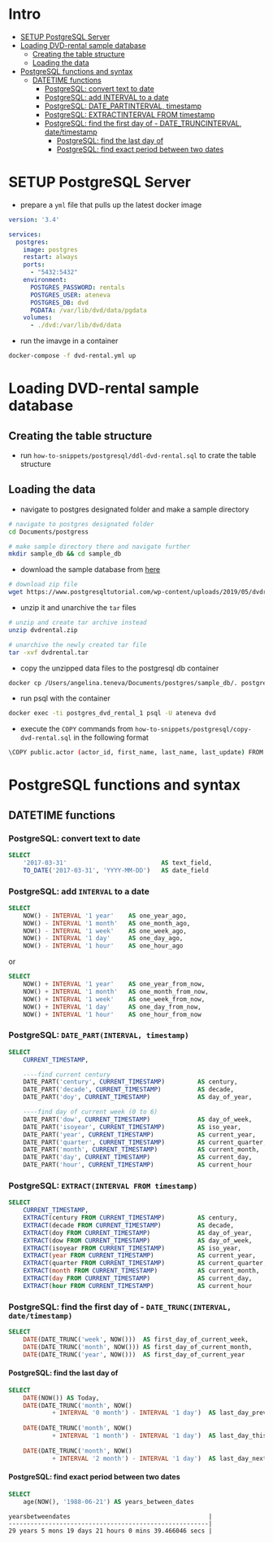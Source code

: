 
# Intro
<!-- TOC -->

- [SETUP PostgreSQL Server](#setup-postgresql-server)
- [Loading DVD-rental sample database](#loading-dvd-rental-sample-database)
    - [Creating the table structure](#creating-the-table-structure)
    - [Loading the data](#loading-the-data)
- [PostgreSQL functions and syntax](#postgresql-functions-and-syntax)
    - [DATETIME functions](#datetime-functions)
        - [PostgreSQL: convert text to date](#postgresql-convert-text-to-date)
        - [PostgreSQL: add INTERVAL to a date](#postgresql-add-interval-to-a-date)
        - [PostgreSQL: DATE_PARTINTERVAL, timestamp](#postgresql-date_partinterval-timestamp)
        - [PostgreSQL: EXTRACTINTERVAL FROM timestamp](#postgresql-extractinterval-from-timestamp)
        - [PostgreSQL: find the first day of - DATE_TRUNCINTERVAL, date/timestamp](#postgresql-find-the-first-day-of---date_truncinterval-datetimestamp)
            - [PostgreSQL: find the last day of](#postgresql-find-the-last-day-of)
            - [PostgreSQL: find exact period between two dates](#postgresql-find-exact-period-between-two-dates)

<!-- /TOC -->

# SETUP PostgreSQL Server

- prepare a `yml` file that pulls up the latest docker image

```yml
version: '3.4'

services:
  postgres:
    image: postgres
    restart: always
    ports: 
      - "5432:5432"
    environment:
      POSTGRES_PASSWORD: rentals
      POSTGRES_USER: ateneva
      POSTGRES_DB: dvd
      PGDATA: /var/lib/dvd/data/pgdata
    volumes: 
      - ./dvd:/var/lib/dvd/data
```

- run the imavge in a container

```bash
docker-compose -f dvd-rental.yml up
```

# Loading DVD-rental sample database

## Creating the table structure

- run `how-to-snippets/postgresql/ddl-dvd-rental.sql`  to crate the table structure

## Loading the data

- navigate to postgres designated folder and make a sample directory

```bash
# navigate to postgres designated folder
cd Documents/postgress

# make sample directory there and navigate further 
mkdir sample_db && cd sample_db
```

- download the sample database from [here](https://www.postgresqltutorial.com/wp-content/uploads/2019/05/dvdrental.zip)

```bash
# download zip file 
wget https://www.postgresqltutorial.com/wp-content/uploads/2019/05/dvdrental.zip
```

- unzip it and unarchive the `tar` files

```bash
# unzip and create tar archive instead
unzip dvdrental.zip

# unarchive the newly created tar file
tar -xvf dvdrental.tar
```

- copy the unzipped data files to the postgresql db container

```bash
docker cp /Users/angelina.teneva/Documents/postgres/sample_db/. postgres_dvd_rental_1/:/home/
```

- run psql with the container

```bash
docker exec -ti postgres_dvd_rental_1 psql -U ateneva dvd
```

- execute the `COPY` commands from `how-to-snippets/postgresql/copy-dvd-rental.sql` in the following format

```bash
\COPY public.actor (actor_id, first_name, last_name, last_update) FROM 'home/3057.dat';
```

# PostgreSQL functions and syntax

## DATETIME functions

### PostgreSQL: convert text to date

```sql
SELECT
    '2017-03-31'                          AS text_field,
    TO_DATE('2017-03-31', 'YYYY-MM-DD')   AS date_field
```

### PostgreSQL: add `INTERVAL` to a date

```sql
SELECT
    NOW() - INTERVAL '1 year'    AS one_year_ago,
    NOW() - INTERVAL '1 month'   AS one_month_ago,
    NOW() - INTERVAL '1 week'    AS one_week_ago,
    NOW() - INTERVAL '1 day'     AS one_day_ago,
    NOW() - INTERVAL '1 hour'    AS one_hour_ago
```

or

```sql
SELECT
    NOW() + INTERVAL '1 year'    AS one_year_from_now,
    NOW() + INTERVAL '1 month'   AS one_month_from_now,
    NOW() + INTERVAL '1 week'    AS one_week_from_now,
    NOW() + INTERVAL '1 day'     AS one_day_from_now,
    NOW() + INTERVAL '1 hour'    AS one_hour_from_now
```

### PostgreSQL: `DATE_PART(INTERVAL, timestamp)`

```sql
SELECT
    CURRENT_TIMESTAMP,

    ----find current century
    DATE_PART('century', CURRENT_TIMESTAMP)         AS century,                 
    DATE_PART('decade', CURRENT_TIMESTAMP)          AS decade,
    DATE_PART('doy', CURRENT_TIMESTAMP)             AS day_of_year,

    ----find day of current week (0 to 6)
    DATE_PART('dow', CURRENT_TIMESTAMP)             AS day_of_week,
    DATE_PART('isoyear', CURRENT_TIMESTAMP)         AS iso_year,
    DATE_PART('year', CURRENT_TIMESTAMP)            AS current_year,
    DATE_PART('quarter', CURRENT_TIMESTAMP)         AS current_quarter,
    DATE_PART('month', CURRENT_TIMESTAMP)           AS current_month,
    DATE_PART('day', CURRENT_TIMESTAMP)             AS current_day,
    DATE_PART('hour', CURRENT_TIMESTAMP)            AS current_hour
```

### PostgreSQL: `EXTRACT(INTERVAL FROM timestamp)`

```sql
SELECT
    CURRENT_TIMESTAMP,
    EXTRACT(century FROM CURRENT_TIMESTAMP)         AS century,
    EXTRACT(decade FROM CURRENT_TIMESTAMP)          AS decade,
    EXTRACT(doy FROM CURRENT_TIMESTAMP)             AS day_of_year,
    EXTRACT(dow FROM CURRENT_TIMESTAMP)             AS day_of_week,
    EXTRACT(isoyear FROM CURRENT_TIMESTAMP)         AS iso_year,
    EXTRACT(year FROM CURRENT_TIMESTAMP)            AS current_year,
    EXTRACT(quarter FROM CURRENT_TIMESTAMP)         AS current_quarter,
    EXTRACT(month FROM CURRENT_TIMESTAMP)           AS current_month,
    EXTRACT(day FROM CURRENT_TIMESTAMP)             AS current_day,
    EXTRACT(hour FROM CURRENT_TIMESTAMP)            AS current_hour
```

### PostgreSQL: find the first day of - `DATE_TRUNC(INTERVAL, date/timestamp)`

```sql
SELECT
    DATE(DATE_TRUNC('week', NOW()))  AS first_day_of_current_week,
    DATE(DATE_TRUNC('month', NOW())) AS first_day_of_current_month,
    DATE(DATE_TRUNC('year', NOW()))  AS first_day_of_current_year
```

#### PostgreSQL: find the last day of

```sql
SELECT
    DATE(NOW()) AS Today,
    DATE(DATE_TRUNC('month', NOW() 
            + INTERVAL '0 month') - INTERVAL '1 day')  AS last_day_previous_month,
    
    DATE(DATE_TRUNC('month', NOW() 
            + INTERVAL '1 month') - INTERVAL '1 day')  AS last_day_this_month,
    
    DATE(DATE_TRUNC('month', NOW() 
            + INTERVAL '2 month') - INTERVAL '1 day')  AS last_day_next_month
```

#### PostgreSQL: find exact period between two dates

```sql
SELECT
    age(NOW(), '1988-06-21') AS years_between_dates
```

```text
yearsbetweendates                                      |
-------------------------------------------------------|
29 years 5 mons 19 days 21 hours 0 mins 39.466046 secs |
```
